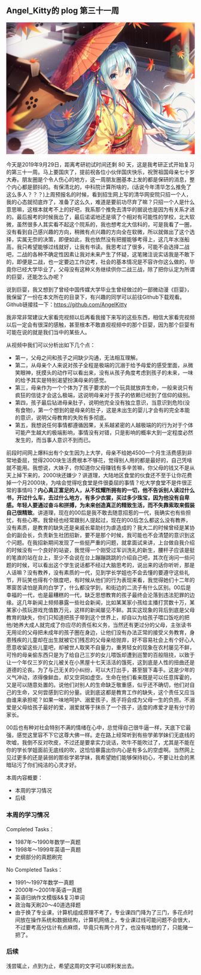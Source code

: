 ## Angel_Kitty的 plog 第三十一周

![plog31](./sources/2019_09_29/figure/page.jpg)

今天是2019年9月29日，距离考研初试时间还剩 80 天，这是我考研正式开始复习的第三十一周。马上要国庆了，提前祝各位小伙伴国庆快乐，祝贺祖国母亲七十岁大寿。朋友圈是个令人伤心的地方，这一周朋友圈基本上发的都是保研的消息，整个内心都是颤抖的。有保清北的，中科院计算所啥的，(话说今年清华怎么推免了这么多人？？？)上周预报名的时候，看到招生网上写的清华网安院只招一个人，我的心态就彻底炸了，准备了这么久，难道是要前功尽弃了嘛？只招一个人是什么意思嘛，这根本就考不上的好吧，我系那个推免去清华的据说也是因为有关系才进的。最后报考的时候我怂了，最后诺诺地还是填了个相对有可能性的学校，北大软微，虽然很多人其实看不起这个院系的，我也想考北大信科的，可是我看了一圈，没有看到自己感兴趣的方向，稍微有点兴趣的方向全在软微，所以就做出了这个选择，实属无奈的决策，即便如此，我也依然没有把握能够考得上，这几年水涨船高，我只希望能够过线就好，让我有书读。我思考过了很多，可能不会选择二战吧，二战的各种不确定性因素让我对未来产生了怀疑，这笔赌注说实话我是不敢下的，即便是二战，也一定要边工作边考，社会的基本情况是不容许你这么做的，毕竟你已经大学毕业了，父母没有这种义务继续供你二战三战，除了把你认定为所谓的巨婴，还能怎么办呢？

说到巨婴，我又想到了曾经中国传媒大学毕业生曾经做过的一部微动漫《巨婴》，我保留了一份在本文所在的目录下，有兴趣的同学可以前往Github下载观看。Github链接挂一下：https://github.com/AngelKitty

我非常非常建议大家看完视频以后再看我接下来写的这些东西，相信大家看完视频以后一定会有很深的感触，甚至根本不敢直视视频中的那个巨婴，因为那个巨婴有可能在说的就是我们当中的某些人。

从视频中我们可以分析出如下几个点：

- 第一，父母之间和孩子之间缺少沟通，无法相互理解。
- 第二，从母亲个人来说对孩子全程是极端的沉溺于给予母爱的感受里面，从微笑眼神，抚摸头的动作可以看出来，没有从孩子角度考虑到孩子的未来，一味的给予其实是特别渴望扮演母亲的感觉。
- 第三，母亲作为一个个体为了孩子要求的一个玩具就放弃生命，一般来说只有疯狂的信徒才会这么极端，这说明母亲对于孩子的依赖已经到了信仰的级别。
- 第四，孩子最后钻进母亲肚子，说明他完全没有独立意识，当意识到危险(没有食物)，第一个想到的是母亲的肚子，这是未出生的婴儿才会有的完全本能的意识，说明父母教育的失败有多彻底。
- 第五，我想说任何事情都遵循因果，关系越紧密的人越极端的的行为对于个体可能产生越大的极端影响，事情没有对错，只是影响的概率大到一定程度必然发生的，而当事人意识不到而已。

前段时间网上爆料出有个女生因为上大学，母亲不给她4500一个月生活费感到非常地委屈，觉得2000块生活费根本不够花，觉得别人用的都是最好的，自己凭啥就不能用。我想说，大妹子，你知道你父母赚钱有多辛苦嘛，你父母的钱又不是从天上掉下来的，2000块还嫌少？讲道理，大陆地区食堂的伙食还不至于让你花费掉一个月2000块，为啥会觉得吃食堂是件很委屈的事情？吃大学食堂不是件很正常的事情吗？**内心真正富足的人，从不炫耀所拥有的一切，他不告诉别人读过什么书，开过什么车，去过什么地方，有多少衣裳，买过多少珠宝，因为他没有自卑感。年轻人要通过奋斗和拼搏，为未来创造真正的精致生活，而不失靠索取来假装自己很精致**。讲道理，现在的00后是我不敢去随意招惹的一代，我确实也有些担忧，有些心寒。我曾经也经常跟别人提起过，现在的00后怎么都这么没有教养，没有素质，是教育的缺失还是亲戚长辈助纣为虐造成的？我大二的时候曾经是某协会的副会长，负责新生社团招新，要不是那个时候，我可能也不会清楚的意识到这个问题。在我招新期间发现了一些挺严重的问题，就拿面试来讲，上台做自我介绍的时候没有一个良好的站姿，我觉得一个刚受过军训洗礼的新生，腰杆子应该是挺的笔直的站在台上，至少不会说在台上蹦蹦跳跳的介绍自己吧，其次在询问一些问题的时候，可以看出这个学生说话都不经过大脑思考的，说出来的话你听听，那是人话嘛？没有教养，没有素质的一代，见到学长学姐也不会去懂的要遵守这些礼节，开玩笑也得有个限度吧，有时候从他们的行为表现来看，我觉得她们十二年的寒窗苦读怕是真的白学了，什么都没学到，和街边的二流子有什么区别。00后是幸福的一代，也是最糟糕的一代，缺乏思想教育的孩子最终会沦落到违法犯罪的边缘。这几年新闻上频频暴露一些社会新闻，比如某某家小孩给主播打赏数十万，某某家小孩玩游戏充值数万元，这样的新闻屡见不鲜。其实这现象的背后到底是父母教育的缺失，你们只知道把孩子带到这个世界上，却自以为给孩子喂口饭吃的把他/她养大成人就完成了你应尽的责任和义务，当然还有更过分的父母，主张读书无用论的父母把未成年的孩子圈在身边，让他们没有办法正常的接受义务教育，身患残疾的儿童却在出生就被它们残忍的父母亲给抛弃，好不容易社会上有个好心人愿意收留这些儿童吧，却被世人取笑不自量力，重男轻女的现象在农村屡见不鲜，可怜的母亲偷东西只是为了给自己三岁的女儿喂饭却遭到巡警的百般阻挠，以致于让一个年仅三岁的女儿被关在小黑屋十七天活活的饿死，这到底是人性的扭曲还是道德的沦丧。为了与己无关的小纠纷，可以大打出手，甚至狠下毒手。这是少年的义气冲动，浓得像鲜血，却又空洞如虚空。生命在他们看来既是可以任意挥霍的，又是可以随意处置的。说他们对别人的生命缺乏敬重感，似乎还不确切，他们对自己的生命，又何尝感到它的分量。说到底这都是教育工作的缺失，这个责任又应当由谁来承担呢？如果一味地呵护、溺爱孩子，孩子将会成为父母一生的负担。不溺爱是父母给孩子最好的爱，溺爱就等于抹杀了一个孩子，适度的疼爱才是有分寸的家长。

00后也有种对社会特别不满的情绪在心中，总觉得自己很牛逼一样，天底下它最强，感觉这里容不下它这尊大佛一样。走在路上经常听到有些学弟学妹们无底线的吹嘘，我倒不反对吹皮，不过还是要拿实力说话，吹牛不能吹过了，尤其是不能在你的学长学姐面前无底线的吹，这恰恰暴露出你内心是有多么的空虚啊。当然网上见过更多的还是装弱的那些学弟学妹，我希望她们能够保持初心，不要让社会的黑暗玷污了你们纯洁的心灵才好。

本周内容概要：

- 本周的学习情况
- 后续

### 本周的学习情况

Completed Tasks：

- 1987年～1990年数学一真题
- 1998年～1999年英语一真题
- 史纲部分的真题刷完

No Completed Tasks：

- 1991～1997年数学一真题
- 2000年～2001年英语一真题
- 英语归纳作文模版&&复习单词
- 政治每天刷20～40道选择题
- 由于换了专业课，计算机组成原理不考了，专业课四门降为了三门，多花点时间放在操作系统和数据结构，计算机网络上，专业课过线可能问题不会很大，不过要考高分估计有点麻烦，毕竟只有两个月了，也没有啥想的了，只能赌一把了。

### 后续

浅尝辄止，点到为止，希望这周的文字可以顺利发出去。